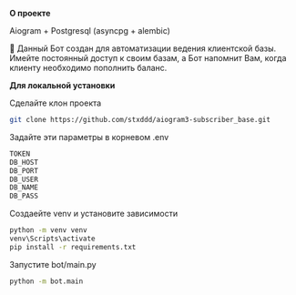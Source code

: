 **О проекте**

Aiogram + Postgresql (asyncpg + alembic)


🤖 Данный Бот создан для автоматизации ведения клиентской базы. Имейте постоянный доступ к своим базам, а Бот напомнит Вам, когда клиенту необходимо пополнить баланс.


**Для локальной установки**

Сделайте клон проекта 
```bash
git clone https://github.com/stxddd/aiogram3-subscriber_base.git
```

Задайте эти параметры в корневом .env 
```bash
TOKEN
DB_HOST
DB_PORT
DB_USER
DB_NAME
DB_PASS
```

Создаейте venv и установите зависимости
```bash
python -m venv venv
venv\Scripts\activate
pip install -r requirements.txt
```

Запустите bot/main.py
```bash
python -m bot.main
```